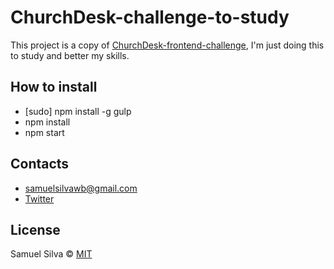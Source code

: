 # ChurchDesk-challenge-to-study

This project is a copy of [ChurchDesk-frontend-challenge](https://github.com/ChurchDesk/cd-challenge), I'm just doing this to study and better my skills.

## How to install

- [sudo] npm install -g gulp
- npm install
- npm start 

## Contacts

- samuelsilvawb@gmail.com
- [Twitter](https://twitter.com/samuelsilvadev)


## License

Samuel Silva &copy; [MIT](https://github.com/samuelsilvadev/ChurchDesk-challenge-to-study/blob/master/LICENSE)
